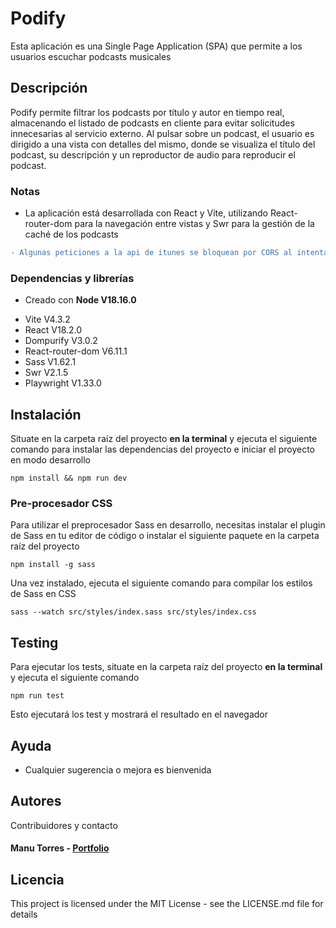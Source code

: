# Podify

Esta aplicación es una Single Page Application (SPA) que permite a los usuarios escuchar podcasts musicales

## Descripción

Podify permite filtrar los podcasts por título y autor en tiempo real, almacenando el listado de podcasts en cliente para evitar solicitudes innecesarias al servicio externo. Al pulsar sobre un podcast, el usuario es dirigido a una vista con detalles del mismo, donde se visualiza el título del podcast, su descripción y un reproductor de audio para reproducir el podcast.

### Notas

* La aplicación está desarrollada con React y Vite, utilizando React-router-dom para la navegación entre vistas y Swr para la gestión de la caché de los podcasts
```diff
- Algunas peticiones a la api de itunes se bloquean por CORS al intentar acceder a los datos más de 10 veces en un minuto
```

### Dependencias y librerías
- Creado con **Node V18.16.0**

* Vite V4.3.2
* React V18.2.0
* Dompurify V3.0.2
* React-router-dom V6.11.1
* Sass V1.62.1
* Swr V2.1.5
* Playwright V1.33.0

## Instalación

Situate en la carpeta raíz del proyecto **en la terminal** y ejecuta el siguiente comando para instalar las dependencias del proyecto e iniciar el proyecto en modo desarrollo

```
npm install && npm run dev
```

### Pre-procesador CSS

Para utilizar el preprocesador Sass en desarrollo, necesitas instalar el plugin de Sass en tu editor de código o instalar el siguiente paquete en la carpeta raíz del proyecto

```
npm install -g sass
```

Una vez instalado, ejecuta el siguiente comando para compilar los estilos de Sass en CSS

```
sass --watch src/styles/index.sass src/styles/index.css
```

## Testing

Para ejecutar los tests, situate en la carpeta raíz del proyecto **en la terminal** y ejecuta el siguiente comando

```
npm run test
```

Esto ejecutará los test y mostrará el resultado en el navegador

## Ayuda

* Cualquier sugerencia o mejora es bienvenida

## Autores

Contribuidores y contacto

#### Manu Torres - [Portfolio](https://manutorres.dev)

## Licencia

This project is licensed under the MIT License - see the LICENSE.md file for details
